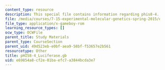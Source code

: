 ```yaml
---
content_type: resource
description: This special file contains information regarding phis8-4.
file: /media/courses/7-15-experimental-molecular-genetics-spring-2015/e69854a8cf2e01baefc7a3844bcda3e7_pHIS8-4_Luciferase.gb
file_type: application/x-gameboy-rom
learning_resource_types: []
ocw_type: OCWFile
parent_title: Study Materials
parent_type: CourseSection
parent_uid: 49d523eb-e0bf-aea9-58bf-f53657e2b561
resourcetype: Other
title: pHIS8-4_Luciferase.gb
uid: e69854a8-cf2e-01ba-efc7-a3844bcda3e7
---
```

